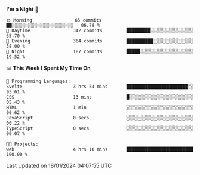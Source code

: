 <!--START_SECTION:waka-->
**I'm a Night 🦉** 

```text
🌞 Morning                65 commits          ██░░░░░░░░░░░░░░░░░░░░░░░   06.78 % 
🌆 Daytime                342 commits         █████████░░░░░░░░░░░░░░░░   35.70 % 
🌃 Evening                364 commits         ██████████░░░░░░░░░░░░░░░   38.00 % 
🌙 Night                  187 commits         █████░░░░░░░░░░░░░░░░░░░░   19.52 % 
```


📊 **This Week I Spent My Time On** 

```text
💬 Programming Languages: 
Svelte                   3 hrs 54 mins       ███████████████████████░░   93.61 % 
CSS                      13 mins             █░░░░░░░░░░░░░░░░░░░░░░░░   05.43 % 
HTML                     1 min               ░░░░░░░░░░░░░░░░░░░░░░░░░   00.62 % 
JavaScript               0 secs              ░░░░░░░░░░░░░░░░░░░░░░░░░   00.22 % 
TypeScript               0 secs              ░░░░░░░░░░░░░░░░░░░░░░░░░   00.07 % 

🐱‍💻 Projects: 
web                      4 hrs 10 mins       █████████████████████████   100.00 % 
```


 Last Updated on 18/01/2024 04:07:55 UTC
<!--END_SECTION:waka-->
